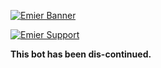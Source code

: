 [![Emier Banner](https://i.imgur.com/FG9s3pz.png)](https://discord.gg/w67fgpJ "Emier™")

[![Emier Support](https://img.shields.io/badge/powered%20by-NodeJS-green)](EmierNodeJS "Emier™")

**This bot has been dis-continued.** 
